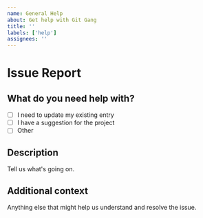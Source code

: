 ```yaml
---
name: General Help
about: Get help with Git Gang
title: ''
labels: ['help']
assignees: ''
---
```


# Issue Report

## What do you need help with?

- [ ] I need to update my existing entry
- [ ] I have a suggestion for the project
- [ ] Other

## Description

Tell us what's going on.

## Additional context

Anything else that might help us understand and resolve the issue.